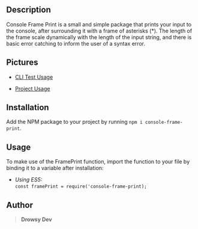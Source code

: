 ## Description
Console Frame Print is a small and simple package that prints your input to the console, after surrounding it with a frame of asterisks (*). The length of the frame scale dynamically with the length of the input string, and there is basic error catching to inform the user of a syntax error.

## Pictures
* [CLI Test Usage](https://i.imgur.com/KW1qAah.png)

* [Project Usage](https://i.imgur.com/ix52nmv.png)

## Installation
Add the NPM package to your project by running ```npm i console-frame-print```.

## Usage
To make use of the FramePrint function, import the function to your file by binding it to a variable after installation: 
* *Using ES5:*   
```const framePrint = require('console-frame-print);```

## Author
>**Drowsy Dev**
